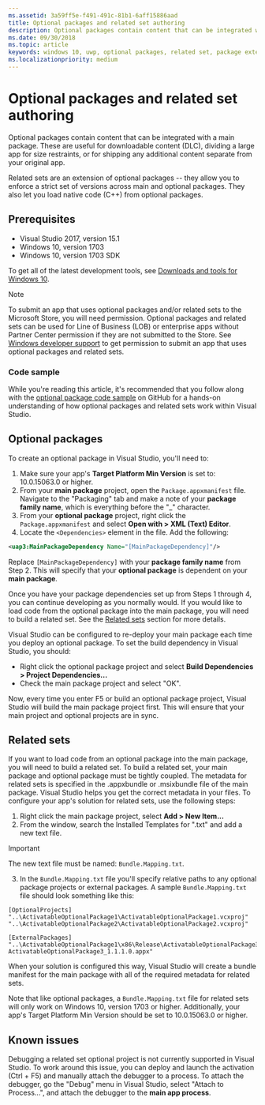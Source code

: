 ```yaml
---
ms.assetid: 3a59ff5e-f491-491c-81b1-6aff15886aad
title: Optional packages and related set authoring
description: Optional packages contain content that can be integrated with a main package. These are useful for downloadable content (DLC), dividing a large app for size restraints, or for shipping any additional content for separate from your original app.
ms.date: 09/30/2018
ms.topic: article
keywords: windows 10, uwp, optional packages, related set, package extension, visual studio
ms.localizationpriority: medium
---
```

# Optional packages and related set authoring
Optional packages contain content that can be integrated with a main package. These are useful for downloadable content (DLC), dividing a large app for size restraints, or for shipping any additional content separate from your original app.

Related sets are an extension of optional packages -- they allow you to enforce a strict set of versions across main and optional packages. They also let you load native code (C++) from optional packages. 

## Prerequisites

- Visual Studio 2017, version 15.1
- Windows 10, version 1703
- Windows 10, version 1703 SDK

To get all of the latest development tools, see [Downloads and tools for Windows 10](https://developer.microsoft.com/windows/downloads).

> [!NOTE]
> To submit an app that uses optional packages and/or related sets to the Microsoft Store, you will need permission. Optional packages and related sets can be used for Line of Business (LOB) or enterprise apps without Partner Center permission if they are not submitted to the Store. See [Windows developer support](https://developer.microsoft.com/windows/support) to get permission to submit an app that uses optional packages and related sets.

### Code sample
While you're reading this article, it's recommended that you follow along with the [optional package code sample](https://github.com/AppInstaller/OptionalPackageSample) on GitHub for a hands-on understanding of how optional packages and related sets work within Visual Studio.

## Optional packages
To create an optional package in Visual Studio, you'll need to:
1. Make sure your app's **Target Platform Min Version** is set to: 10.0.15063.0 or higher.
2. From your **main package** project, open the `Package.appxmanifest` file. Navigate to the "Packaging" tab and make a note of your **package family name**, which is everything before the "_" character.
3. From your **optional package** project, right click the `Package.appxmanifest` and select **Open with > XML (Text) Editor**.
4. Locate the `<Dependencies>` element in the file. Add the following:

```XML
<uap3:MainPackageDependency Name="[MainPackageDependency]"/>
```

Replace `[MainPackageDependency]` with your **package family name** from Step 2. This will specify that your **optional package** is dependent on your **main package**.

Once you have your package dependencies set up from Steps 1 through 4, you can continue developing as you normally would. If you would like to load code from the optional package into the main package, you will need to build a related set. See the [Related sets](#related_sets) section for more details.

Visual Studio can be configured to re-deploy your main package each time you deploy an optional package. To set the build dependency in Visual Studio, you should:

- Right click the optional package project and select **Build Dependencies > Project Dependencies...**
- Check the main package project and select "OK". 

Now, every time you enter F5 or build an optional package project, Visual Studio will build the main package project first. This will ensure that your main project and optional projects are in sync.

## Related sets<a name="related_sets"></a>

If you want to load code from an optional package into the main package, you will need to build a related set. To build a related set, your main package and optional package must be tightly coupled. The metadata for related sets is specified in the .appxbundle or .msixbundle file of the main package. Visual Studio helps you get the correct metadata in your files. To configure your app's solution for related sets, use the following steps:

1. Right click the main package project, select **Add > New Item...**
2. From the window, search the Installed Templates for ".txt" and add a new text file.
> [!IMPORTANT]
> The new text file must be named: `Bundle.Mapping.txt`.

3. In the `Bundle.Mapping.txt` file you'll specify relative paths to any optional package projects or external packages. A sample `Bundle.Mapping.txt` file should look something like this:

```syntax
[OptionalProjects]
"..\ActivatableOptionalPackage1\ActivatableOptionalPackage1.vcxproj"
"..\ActivatableOptionalPackage2\ActivatableOptionalPackage2.vcxproj"

[ExternalPackages]
"..\ActivatableOptionalPackage1\x86\Release\ActivatableOptionalPackage3_1.1.1.0\ ActivatableOptionalPackage3_1.1.1.0.appx"
```

When your solution is configured this way, Visual Studio will create a bundle manifest for the main package with all of the required metadata for related sets. 

Note that like optional packages, a `Bundle.Mapping.txt` file for related sets will only work on Windows 10, version 1703 or higher. Additionally, your app's Target Platform Min Version should be set to 10.0.15063.0 or higher.

## Known issues<a name="known_issues"></a>

Debugging a related set optional project is not currently supported in Visual Studio. To work around this issue, you can deploy and launch the activation (Ctrl + F5) and manually attach the debugger to a process. To attach the debugger, go the "Debug" menu in Visual Studio, select "Attach to Process...", and attach the debugger to the **main app process**.